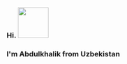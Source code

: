 ### Hi. <b>  <img src="https://media.giphy.com/media/m0dmKBkncVETJv2h0S/giphy.gif" width="70px">
### I'm Abdulkhalik from Uzbekistan  


